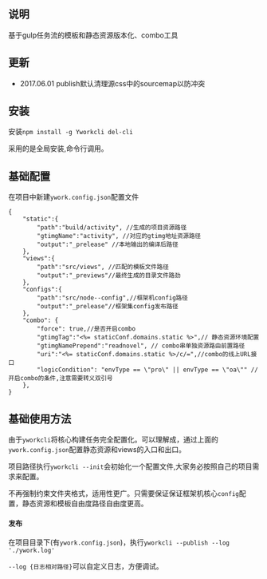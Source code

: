 ## 说明

基于gulp任务流的模板和静态资源版本化、combo工具

## 更新

* 2017.06.01 publish默认清理源css中的sourcemap以防冲突

## 安装

安装`npm install -g Yworkcli del-cli`

采用的是全局安装,命令行调用。

## 基础配置

在项目中新建`ywork.config.json`配置文件


```
{
    "static":{
        "path":"build/activity", //生成的项目资源路径
        "gtimgName":"activity", //对应的gtimg地址资源路径
        "output":"_prelease" //本地输出的编译后路径
    },
    "views":{
        "path":"src/views", //匹配的模板文件路径
        "output":"_previews"//最终生成的目录文件路劲
    },
    "configs":{
        "path":"src/node--config",//框架机config路径
        "output":"_prelease"//框架集config发布路径
    },
    "combo": {
        "force": true,//是否开启combo
        "gtimgTag":"<%= staticConf.domains.static %>",// 静态资源环境配置
        "gtimgNamePrepend":"readnovel", // combo串单独资源路由前置路径
        "uri":"<%= staticConf.domains.static %>/c/=",//combo的线上URL接口
        "logicCondition": "envType == \"pro\" || envType == \"oa\"" //开启combo的条件,注意需要转义双引号
    },
}

```

## 基础使用方法

由于`yworkcli`将核心构建任务完全配置化。可以理解成，通过上面的`ywork.config.json`配置静态资源和views的入口和出口。

项目路径执行`yworkcli --init`会初始化一个配置文件,大家务必按照自己的项目需求来配置。


不再强制约束文件夹格式，适用性更广。只需要保证保证框架机核心`config`配置，静态资源和模板自由度路径自由度更高。

#### 发布

在项目目录下(有`ywork.config.json`)，执行`yworkcli --publish --log './ywork.log'`

`--log {日志相对路径}`可以自定义日志，方便调试。
